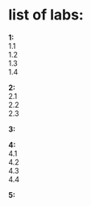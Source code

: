 # list of labs:
**1:**  
1.1  
1.2  
1.3  
1.4  

**2:**  
2.1  
2.2  
2.3  

**3:**  

**4:**  
4.1  
4.2  
4.3  
4.4  

**5:**  

